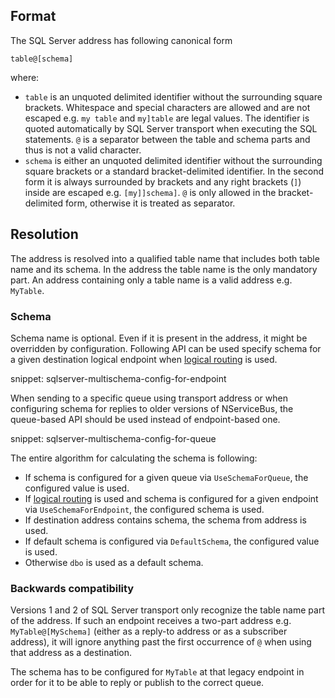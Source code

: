 ## Format

The SQL Server address has following canonical form

```
table@[schema]
```

where:

 * `table` is an unquoted delimited identifier without the surrounding square brackets. Whitespace and special characters are allowed and are not escaped e.g. `my table` and `my]table` are legal values. The identifier is quoted automatically by SQL Server transport when executing the SQL statements. `@` is a separator between the table and schema parts and thus is not a valid character.
 * `schema` is either an unquoted delimited identifier without the surrounding square brackets or a standard bracket-delimited identifier. In the second form it is always surrounded by brackets and any right brackets (`]`) inside are escaped e.g. `[my]]schema]`. `@` is only allowed in the bracket-delimited form, otherwise it is treated as separator.


## Resolution

The address is resolved into a qualified table name that includes both table name and its schema. In the address the table name is the only mandatory part. An address containing only a table name is a valid address e.g. `MyTable`.


### Schema

Schema name is optional. Even if it is present in the address, it might be overridden by configuration. Following API can be used specify schema for a given destination logical endpoint when [logical routing](/nservicebus/messaging/routing.md#command-routing) is used.

snippet: sqlserver-multischema-config-for-endpoint

When sending to a specific queue using transport address or when configuring schema for replies to older versions of NServiceBus, the queue-based API should be used instead of endpoint-based one.

snippet: sqlserver-multischema-config-for-queue

The entire algorithm for calculating the schema is following:

 * If schema is configured for a given queue via `UseSchemaForQueue`, the configured value is used.
 * If [logical routing](/nservicebus/messaging/routing.md#command-routing) is used and schema is configured for a given endpoint via `UseSchemaForEndpoint`, the configured schema is used.
 * If destination address contains schema, the schema from address is used.
 * If default schema is configured via `DefaultSchema`, the configured value is used.
 * Otherwise `dbo` is used as a default schema.


### Backwards compatibility

Versions 1 and 2 of SQL Server transport only recognize the table name part of the address. If such an endpoint receives a two-part address e.g. `MyTable@[MySchema]` (either as a reply-to address or as a subscriber address), it will ignore anything past the first occurrence of `@` when using that address as a destination.

The schema has to be configured for `MyTable` at that legacy endpoint in order for it to be able to reply or publish to the correct queue.